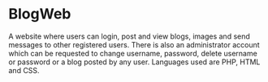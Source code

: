 # BlogWeb
A website where users can login, post and view blogs, images and send messages to other registered users. There is also an administrator account which can be requested to change username, password, delete username or password or a blog posted by any user.
Languages used are PHP, HTML and CSS.
